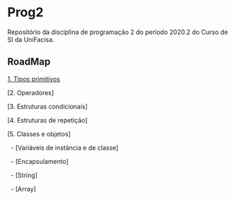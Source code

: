 # Prog2

Repositório da disciplina de programação 2 do período 2020.2 do Curso de SI da UniFacisa.

## RoadMap

[1. Tipos primitivos](content/Tipos%Primitivos.md)

[2. Operadores]

[3. Estruturas condicionais]

[4. Estruturas de repetição]

[5. Classes e objetos]

&nbsp; - [Variáveis de instância e de classe]

&nbsp; - [Encapsulamento]

&nbsp; - [String]

&nbsp; - [Array]
